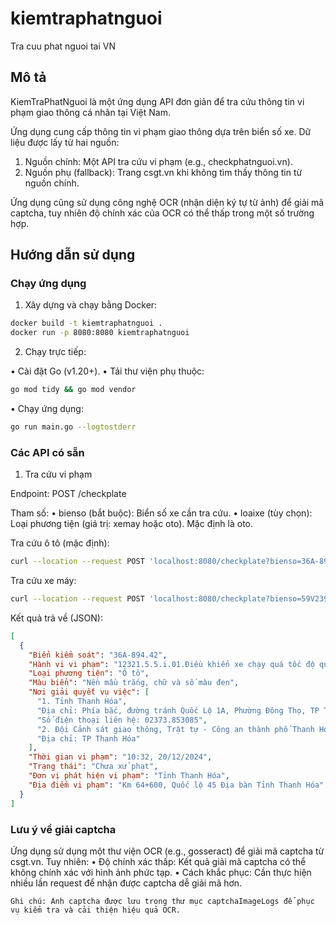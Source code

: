 # kiemtraphatnguoi

Tra cuu phat nguoi tai VN

## Mô tả

KiemTraPhatNguoi là một ứng dụng API đơn giản để tra cứu thông tin vi phạm giao thông cá nhân tại Việt Nam.

Ứng dụng cung cấp thông tin vi phạm giao thông dựa trên biển số xe. Dữ liệu được lấy từ hai nguồn:
  1. Nguồn chính: Một API tra cứu vi phạm (e.g., checkphatnguoi.vn).
  2. Nguồn phụ (fallback): Trang csgt.vn khi không tìm thấy thông tin từ nguồn chính.

Ứng dụng cũng sử dụng công nghệ OCR (nhận diện ký tự từ ảnh) để giải mã captcha, tuy nhiên độ chính xác của OCR có thể thấp trong một số trường hợp.

## Hướng dẫn sử dụng

### Chạy ứng dụng

1. Xây dựng và chạy bằng Docker:

```bash
docker build -t kiemtraphatnguoi .
docker run -p 8080:8080 kiemtraphatnguoi
```

2. Chạy trực tiếp:
  
•	Cài đặt Go (v1.20+).
•	Tải thư viện phụ thuộc:


```bash
go mod tidy && go mod vendor
```
	
•	Chạy ứng dụng:

```bash
go run main.go --logtostderr
```

### Các API có sẵn

1. Tra cứu vi phạm

Endpoint: POST /checkplate

Tham số:
	•	bienso (bắt buộc): Biển số xe cần tra cứu.
	•	loaixe (tùy chọn): Loại phương tiện (giá trị: xemay hoặc oto). Mặc định là oto.

Tra cứu ô tô (mặc định):

```bash
curl --location --request POST 'localhost:8080/checkplate?bienso=36A-894.42'
```

Tra cứu xe máy:

```bash
curl --location --request POST 'localhost:8080/checkplate?bienso=59V239022&loaixe=xemay'
```

Kết quả trả về (JSON):

```json
[
  {
    "Biển kiểm soát": "36A-894.42",
    "Hành vi vi phạm": "12321.5.5.i.01.Điều khiển xe chạy quá tốc độ quy định từ 10 km/h đến 20 km/h",
    "Loại phương tiện": "Ô tô",
    "Màu biển": "Nền mầu trắng, chữ và số màu đen",
    "Nơi giải quyết vụ việc": [
      "1. Tỉnh Thanh Hóa",
      "Địa chỉ: Phía bắc, đường tránh Quốc Lộ 1A, Phường Đông Thọ, TP Thanh Hóa",
      "Số điện thoại liên hệ: 02373.853085",
      "2. Đội Cảnh sát giao thông, Trật tự - Công an thành phố Thanh Hóa - Tỉnh Thanh Hóa",
      "Địa chỉ: TP Thanh Hóa"
    ],
    "Thời gian vi phạm": "10:32, 20/12/2024",
    "Trạng thái": "Chưa xử phạt",
    "Đơn vị phát hiện vi phạm": "Tỉnh Thanh Hóa",
    "Địa điểm vi phạm": "Km 64+600, Quốc lộ 45 Địa bàn Tỉnh Thanh Hóa"
  }
]
```

### Lưu ý về giải captcha

Ứng dụng sử dụng một thư viện OCR (e.g., gosseract) để giải mã captcha từ csgt.vn. Tuy nhiên:
	•	Độ chính xác thấp: Kết quả giải mã captcha có thể không chính xác với hình ảnh phức tạp.
	•	Cách khắc phục: Cần thực hiện nhiều lần request để nhận được captcha dễ giải mã hơn.

	Ghi chú: Ảnh captcha được lưu trong thư mục captchaImageLogs để phục vụ kiểm tra và cải thiện hiệu quả OCR.


